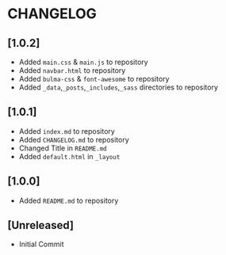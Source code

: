 # CHANGELOG

## [1.0.2]
  - Added `main.css` & `main.js` to repository
  - Added `navbar.html` to repository
  - Added `bulma-css` & `font-awesome` to repository
  - Added `_data`,`_posts`,`_includes`,`_sass` directories to repository

## [1.0.1]
  - Added `index.md` to repository
  - Added `CHANGELOG.md` to repository
  - Changed Title in `README.md`
  - Added `default.html` in `_layout`

## [1.0.0]
  - Added `README.md` to repository

## [Unreleased]
  - Initial Commit